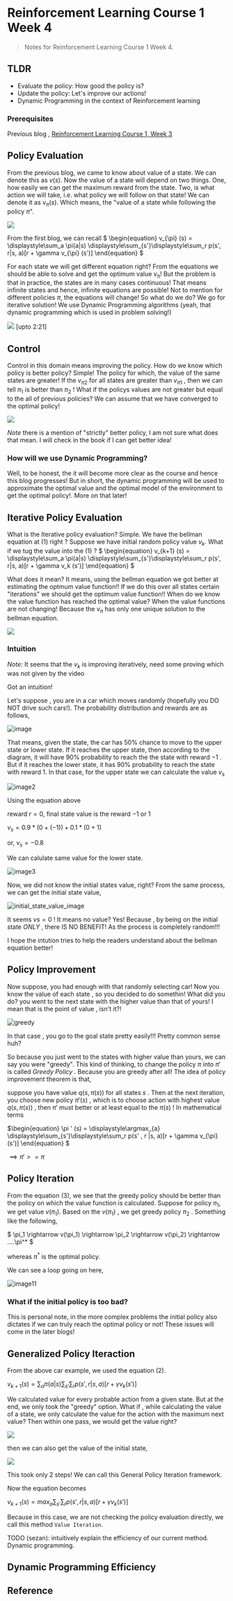 # Reinforcement Learning Course 1 Week 4

> Notes for Reinforcement Learning Course 1 Week 4.

## TLDR

- Evaluate the policy: How good the policy is?
- Update the policy: Let's improve our actions!
- Dynamic Programming in the context of Reinforcement learning

### Prerequisites

Previous blog , [Reinforcement Learning Course 1, Week 3](https://sezan92.github.io/2023/11/21/RL-course1-w3-blog.html)

## Policy Evaluation

From the previous blog, we came to know about value of a state. We can denote this as $v(s)$. Now the value of a state will depend on two things. One, how easily we can get the maximum reward from the state. Two, is what action we will take, i.e. what policy we will follow on that state! We can denote it as $v_{\pi}(s)$. Which means, the "value of a state while following the policy $\pi$".

![](/images/RL_1_W4_blog/image_1_Policy_Evaluation.png)

From the first blog, we can recall
$
\begin{equation}
v_{\pi} (s) = \displaystyle\sum_a \pi(a|s) \displaystyle\sum_{s'}\displaystyle\sum_r p(s', r|s, a)[r + \gamma v_{\pi} (s')]
\end{equation}
$

For each state we will get different equation right? From the equations we should be able to solve and get the optimum value $v_{\pi}$! But the problem is that in practice, the states are in many cases continuous! That means infinite states and hence, infinite equations are possible! Not to mention for different policies $\pi$, the equations will change! So what do we do? We go for iterative solution! We use Dynamic Programming algorithms (yeah, that dynamic programming which is used in problem solving!)

![](/images/RL_1_W4_blog/image_2_LinearSolver_DP.png) [upto 2:21]



## Control

Control in this domain means improving the policy. How do we know which policy is better policy? Simple! The policy for which, the value of the same states are greater! If the $v_{\pi2}$ for all states are greater than $v_{\pi1}$ , then we can tell $\pi_1$ is better than $\pi_2$ ! What if the policys values are not greater but equal to the all of previous policies? We can assume that we have converged to the optimal policy!

![](/images/RL_1_W4_blog/image_3_Control_improving_policy.png)

*Note* there is a mention of "strictly" better policy, I am not sure what does that mean. I will check in the book if I can get better idea!

### How will we use Dynamic Programming? 

Well, to be honest, the it will become more clear as the course and hence this blog progresses! But in short, the dynamic programming will be used to approximate the optimal value and the optimal model of the environment to get the optimal policy!. More on that later!

## Iterative Policy Evaluation

What is the Iterative policy evaluation? Simple. We have the bellman equation at (1) right ? 
Suppose we have initial random policy value $v_k$. What if we tug the value into the (1) ?
$
\begin{equation}
v_{k+1} (s) = \displaystyle\sum_a \pi(a|s) \displaystyle\sum_{s'}\displaystyle\sum_r p(s', r|s, a)[r + \gamma v_k (s')]
\end{equation}
$

What does it mean? It means, using the bellman equation we got better at estimating the optmum value function!! If we do this over all states certain "iterations" we should get the optimum value function!! When do we know the value function has reached the optimal value? When the value functions are not changing! Because the $v_{\pi}$ has only one unique solution to the bellman equation.

![](/images/RL_1_W4_blog/image_5_vk_vpi.png)

### Intuition

*Note*: It seems that the $v_k$ is improving iteratively, need some proving which was not given by the video

Got an intuition!

Let's suppose , you are in a car which moves randomly (hopefully you DO NOT drive such cars!).  The probability distribution and rewards are as follows, 

![image](/images/RL_1_W4_blog/image_6_initial.png)

That means, given the state, the car has 50% chance to move to the upper state or lower state. If it reaches the upper state, then according to the diagram, it will have 90% probability to reach the the state with reward $-1$ . But if it reaches the lower state, it has 90% probability to reach the state with reward $1$. In that case, for the upper state we can calculate the value $v_s$

![image2](/images/RL_1_W4_blog/image_7_first_state.png)

Using the equation above

reward $r=0$, final state value is the reward $-1$ or $1$

$v_s = 0.9 * (0 + (-1)) + 0.1 * (0 + 1)$

or, $v_s = -0.8$

We can calulate same value for the lower state.

![image3](/images/RL_1_W4_blog/image_8_second_state_value.png)

Now, we did not know the initial states value, right? From the same process, we can get the initial state value,

![initial_state_value_image](/images/RL_1_W4_blog/image_9_final_state.png)

It seems $vs=0$ ! It means no value? Yes! Because , by being on the initial state *ONLY* , there IS NO BENEFIT! As the process is completely random!!!

I hope the intution tries to help the readers understand about the bellman equation better!

## Policy Improvement

Now suppose, you had enough with that randomly selecting car! Now you know the value of each state , so you decided to do somethin! What did you do? you went to the next state with the higher value than that of yours! I mean that is the point of value , isn't it?!

![greedy](/images/RL_1_W4_blog/image_10_greedy_policy.png)

In that case , you go to the goal state pretty easily!!! Pretty common sense huh?

So because you just went to the states with higher value than yours, we can say you were "greedy". This kind of thinking, to change the policy $\pi$ into $\pi '$ is called *Greedy Policy* . Because you are greedy after all! The idea of policy improvement theorem is that, 

suppose you have value $q(s, \pi(s))$ for all states $s$ . Then at the next iteration, you choose new policy $\pi '(s)$ , which is to choose action with highest value $q(s, \pi(s))$ , then $\pi '$ must better or at least equal to the $\pi(s)$ ! In mathematical terms

$\begin{equation}
\pi ' (s) = \displaystyle\argmax_{a} \displaystyle\sum_{s'}\displaystyle\sum_r p(s' , r |s, a)[r + \gamma v_{\pi}(s')]
\end{equation}
$

$\begin{equation}
\implies \pi ' >= \pi 
\end{equation}$

## Policy Iteration

From the equation $(3)$, we see that the greedy policy should be better than the policy on which the value function is calculated. Suppose for policy $\pi_1$, we get value $v(\pi_1)$. Based on the $v(\pi_1)$ , we get greedy policy $\pi_2$ . Something like the following, 

$ \pi_1 \rightarrow v(\pi_1) \rightarrow \pi_2 \rightarrow v(\pi_2) \rightarrow ....\pi^*  $

whereas $\pi^*$ is the optimal policy. 

We can see a loop going on here,

![image11](/images/RL_1_W4_blog/image_11_policy_iteration.png)

### What if the initial policy is too bad?

This is personal note, in the more complex problems the initial policy also dictates if we can truly reach the optimal policy or not! These issues will come in the later blogs!

## Generalized Policy Iteraction

From the above car example, we used the equation (2).

$v_{k+1} (s) = \displaystyle\sum_a \pi(a|s) \displaystyle\sum_{s'}\displaystyle\sum_r p(s', r|s, a)[r + \gamma v_k (s')]$

We calculated value for every probable action from a given state. But at the end, we only took the "greedy" option. What if , while calculating the value of a state, we only calculate the value for the action with the maximum next value? Then within one pass, we would get the value right? 

![](/images/RL_1_W4_blog/image_12_general_iterative_policy_framework.png)

then we can also get the value of the initial state, 

![](/images/RL_1_W4_blog/image_13_general_policy_iteration.png)

This took only 2 steps! We can call this General Policy Iteration framework.

Now the equation becomes

$\begin{equation}
v_{k+1} (s) = max_a\displaystyle\sum_{s'}\displaystyle\sum_r p(s', r|s, a)[r + \gamma v_k (s')]
\end{equation}$

Because in this case, we are not checking the policy evaluation directly, we call this method `Value Iteration`.


TODO (sezan): intuitively explain the efficiency of our current method. Dynamic programming.
## Dynamic Programming Efficiency



## Reference